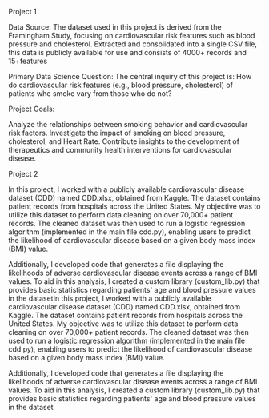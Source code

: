 


Project 1

Data Source:
The dataset used in this project is derived from the Framingham Study, focusing on cardiovascular risk features such as blood pressure and cholesterol. Extracted and consolidated into a single CSV file, this data is publicly available for use and consists of 4000+ records and 15+features

Primary Data Science Question:
The central inquiry of this project is: How do cardiovascular risk features (e.g., blood pressure, cholesterol) of patients who smoke vary from those who do not?

Project Goals:

Analyze the relationships between smoking behavior and cardiovascular risk factors.
Investigate the impact of smoking on blood pressure, cholesterol, and Heart Rate.
Contribute insights to the development of therapeutics and community health interventions for cardiovascular disease.

Project 2

In this project, I worked with a publicly available cardiovascular disease dataset (CDD) named CDD.xlsx, obtained from Kaggle. The dataset contains patient records from hospitals across the United States. My objective was to utilize this dataset to perform data cleaning on over 70,000+ patient records. The cleaned dataset was then used to run a logistic regression algorithm (implemented in the main file cdd.py), enabling users to predict the likelihood of cardiovascular disease based on a given body mass index (BMI) value.

Additionally, I developed code that generates a file displaying the likelihoods of adverse cardiovascular disease events across a range of BMI values. To aid in this analysis, I created a custom library (custom_lib.py) that provides basic statistics regarding patients' age and blood pressure values in the datasetIn this project, I worked with a publicly available cardiovascular disease dataset (CDD) named CDD.xlsx, obtained from Kaggle. The dataset contains patient records from hospitals across the United States. My objective was to utilize this dataset to perform data cleaning on over 70,000+ patient records. The cleaned dataset was then used to run a logistic regression algorithm (implemented in the main file cdd.py), enabling users to predict the likelihood of cardiovascular disease based on a given body mass index (BMI) value.

Additionally, I developed code that generates a file displaying the likelihoods of adverse cardiovascular disease events across a range of BMI values. To aid in this analysis, I created a custom library (custom_lib.py) that provides basic statistics regarding patients' age and blood pressure values in the dataset
